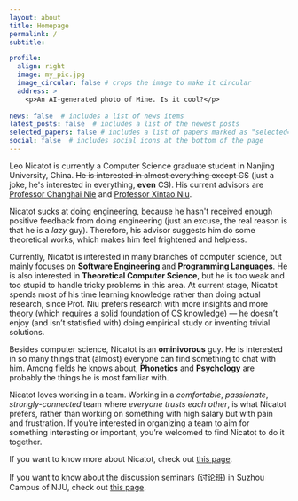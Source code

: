 ```yaml
---
layout: about
title: Homepage
permalink: /
subtitle: 

profile:
  align: right
  image: my_pic.jpg
  image_circular: false # crops the image to make it circular
  address: >
    <p>An AI-generated photo of Mine. Is it cool?</p>
    
news: false  # includes a list of news items
latest_posts: false  # includes a list of the newest posts
selected_papers: false # includes a list of papers marked as "selected={true}"
social: false  # includes social icons at the bottom of the page
---
```


Leo Nicatot is currently a Computer Science graduate student in Nanjing University, China. ~~He is interested in almost everything except CS~~ (just a joke, he's interested in everything, **even** CS). His current advisors are [Professor Changhai Nie](https://gist.nju.edu.cn/changhai/public_html/) and [Professor Xintao Niu](https://niuxintao.github.io/).

Nicatot sucks at doing engineering, because he hasn't received enough positive feedback from doing engineering (just an excuse, the real reason is that he is a *lazy* guy). Therefore, his advisor suggests him do some theoretical works, which makes him feel frightened and helpless.

Currently, Nicatot is interested in many branches of computer science, but mainly focuses on **Software Engineering** and **Programming Languages**. He is also interested in **Theoretical Computer Science**, but he is too weak and too stupid to handle tricky problems in this area. At current stage, Nicatot spends most of his time learning knowledge rather than doing actual research, since Prof. Niu prefers research with more insights and more theory (which requires a solid foundation of CS knowledge) — he doesn’t enjoy (and isn’t statisfied with) doing empirical study or inventing trivial solutions. 

Besides computer science, Nicatot is an **ominivorous** guy. He is interested in so many things that (almost) everyone can find something to chat with him. Among fields he knows about, **Phonetics** and **Psychology** are probably the things he is most familiar with.

Nicatot loves working in a team. Working in a *comfortable*, *passionate*, *strongly-connected* team where *everyone trusts each other*, is what Nicatot prefers, rather than working on something with high salary but with pain and frustration. If you’re interested in organizing a team to aim for something interesting or important, you’re welcomed to find Nicatot to do it together.

If you want to know more about Nicatot, check out [this page](/aboutme/).

If you want to know about the discussion seminars (讨论班) in Suzhou Campus of NJU, check out [this page](/seminars).
